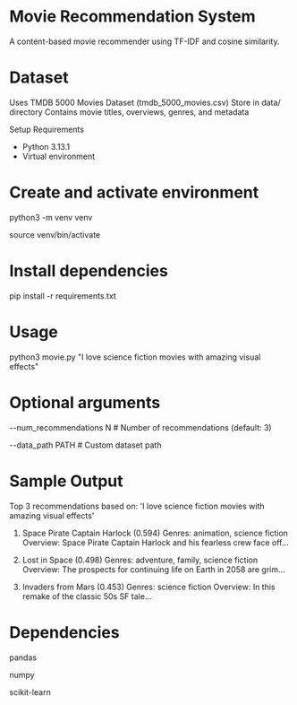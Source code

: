 # Movie Recommendation System
A content-based movie recommender using TF-IDF and cosine similarity.

# Dataset

Uses TMDB 5000 Movies Dataset (tmdb_5000_movies.csv)
Store in data/ directory
Contains movie titles, overviews, genres, and metadata

Setup Requirements
- Python 3.13.1
- Virtual environment

# Create and activate environment
python3 -m venv venv

source venv/bin/activate

# Install dependencies
pip install -r requirements.txt

# Usage

python3 movie.py "I love science fiction movies with amazing visual effects"

# Optional arguments
--num_recommendations N  # Number of recommendations (default: 3)

--data_path PATH        # Custom dataset path

# Sample Output

Top 3 recommendations based on: 'I love science fiction movies with amazing visual effects'

1. Space Pirate Captain Harlock (0.594)
   Genres: animation, science fiction
   Overview: Space Pirate Captain Harlock and his fearless crew face off...

2. Lost in Space (0.498)
   Genres: adventure, family, science fiction
   Overview: The prospects for continuing life on Earth in 2058 are grim...

3. Invaders from Mars (0.453)
   Genres: science fiction
   Overview: In this remake of the classic 50s SF tale...

   
# Dependencies

pandas

numpy

scikit-learn
